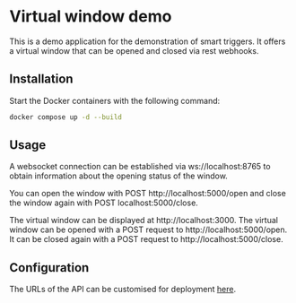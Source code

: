 # Virtual window demo

This is a demo application for the demonstration of smart triggers. It offers a virtual window that can be opened and closed via rest webhooks.

## Installation

Start the Docker containers with the following command:
```bash
docker compose up -d --build
```

## Usage

A websocket connection can be established via ws://localhost:8765 to obtain information about the opening status of the window.

You can open the window with POST http://localhost:5000/open and close the window again with POST localhost:5000/close.

The virtual window can be displayed at http://localhost:3000. The virtual window can be opened with a POST request to http://localhost:5000/open. It can be closed again with a POST request to http://localhost:5000/close.

## Configuration

The URLs of the API can be customised for deployment [here](frontend/src/environments/).
